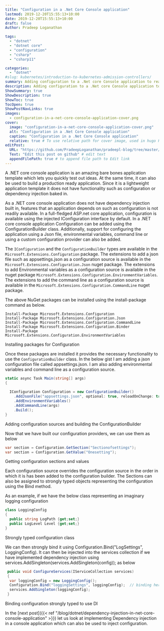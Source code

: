 ```yaml
---
title: "Configuration in a .Net Core Console application"
lastmod: 2019-12-20T15:55:13+10:00
date: 2019-12-20T15:55:13+10:00
draft: false
Author: Pradeep Loganathan

tags:
  - "dotnet"
  - "dotnet core"
  - "configuration"
  - "csharp"
  - "csharp11"

categories:
  - "dotnet"
#slug: kubernetes/introduction-to-kubernetes-admission-controllers/
summary: Adding configuration to a .Net core Console application to read configuration from a json file, or environmental variables or command line arguments.
description: Adding configuration to a .Net core Console application to read configuration from a json file, or environmental variables or command line arguments.
ShowSummary: true
ShowDescription: true
ShowToc: true
TocOpen: true
ShowPostNavLinks: true
images:
  - configuration-in-a-net-core-console-application-cover.png
cover:
  image: "configuration-in-a-net-core-console-application-cover.png"
  alt: "Configuration in a .Net Core Console application"
  caption: "Configuration in a .Net Core Console application"
  relative: true # To use relative path for cover image, used in hugo Page-bundles
editPost:
  URL: "https://github.com/PradeepLoganathan/pradeepl-blog/tree/master/content"
  Text: "Edit this post on github" # edit text
  appendFilePath: true # to append file path to Edit link
---
```


A .NET core console application is an amazing bare bones application template which lets you quickly test out ideas. At the same time, it can also be used to build a production ready application. Since it is a lightweight application template it does not have functionality such as configuration or dependency injection baked in.

As a .NET core console application does not have dependency injection built in, features that an application depends on such as configuration is not readily available. In a full-fledged ASP.net core application, configuration is available using the injected IConfiguration interface by default. In a .NET core console application Configuration can be added using the ConfigurationBuilder class. Additionally, support for configuring the application using a Json file, environmental variables, command line or using a custom configuration provider can also be added.

The ```IConfiguration``` and the ```ConfigurationBuilder``` types are available in the ```Microsoft.Extensions.Configuration``` package. The extensions to add a json file such as appsettings.json as a configuration source is available in the ```Microsoft.Extensions.Configuration.Json``` nuget package. The extensions to add Environmental variables as a configuration source is available in the nuget package ```Microsoft.Extensions.Configuration.EnvironmentVariables```. The extensions to add the command line as a configuration source is available in the ```Microsoft.Extensions.Configuration.CommandLine``` nuget package.

The above NuGet packages can be installed using the install-package command as below.

```shell
Install-Package Microsoft.Extensions.Configuration
Install-Package Microsoft.Extensions.Configuration.Json
Install-Package Microsoft.Extensions.Configuration.CommandLine
Install-Package Microsoft.Extensions.Configuration.Binder
Install-Package Microsoft.Extensions.Configuration.EnvironmentVariables 
```

Installing packages for Configuration

Once these packages are installed it provides the necessary functionality to use the ```ConfigurationBuilder``` class. In the below gist I am adding a json configuration file called appsettings.json. I am also adding environmental variables and command line as a configuration source.

```csharp
static async Task Main(string[] args)
{
  
  IConfiguration Configuration = new ConfigurationBuilder()
    .AddJsonFile("appsettings.json", optional: true, reloadOnChange: true)
    .AddEnvironmentVariables()
    .AddCommandLine(args)
    .Build();
}
```

Adding configuration sources and building the ConfigurationBuilder

Now that we have built our configuration providers, we can use them as below

```csharp
var section = Configuration.GetSection("Sectionofsettings");
var section = Configuration.GetValue("Onesetting");
```

Getting configuration sections and values

Each configuration source overrides the configuration source in the order in which it is has been added to the configuration builder. The Sections can also be assigned to strongly typed objects representing the configuration using the Bind method.

As an example, if we have the below class representing an imaginary logging configuration

```csharp
class LoggingConfig
{
  public string LogPath {get;set;}
  public LogLevel Level {get;set;}
}
```

Strongly typed configuration class

We can then strongly bind it using Configuration.Bind("LogSettings", LoggingConfig). It can then be injected into the services collection if we have implemented dependency injection using services.AddSingleton(services.AddSingleton(config)); as below

```csharp
 public void ConfigureServices(IServiceCollection services)
 {
  var loggingConfig = new LoggingConfig(); 
  Configuration.Bind("loggingSettings", loggingConfig);  // binding here
  services.AddSingleton(loggingConfig);
 }
 ```

Binding configuration strongly typed to use DI

In the [next post]({{< ref "/blog/dotnet/dependency-injection-in-net-core-console-application" >}}) let us look at implementing Dependency injection in a console application which can also be used to inject configuration.
